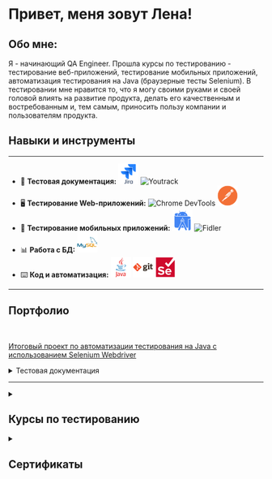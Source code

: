 # Привет, меня зовут Лена!

## Обо мне:

Я - начинающий QA Engineer. Прошла курсы по тестированию - тестирование веб-приложений, тестирование мобильных приложений, автоматизация тестирования на Java (браузерные тесты Selenium). В тестировании мне нравится то, что я могу своими руками и своей головой влиять на развитие продукта, делать его качественным и востребованным и, тем самым, приносить пользу компании и пользователям продукта.

## Навыки и инструменты
---

* :briefcase: **Тестовая документация:**   <img src="https://github.com/devicons/devicon/blob/master/icons/jira/jira-original-wordmark.svg" title="Jira" alt="Jira" width="40" height="40"/> <img src="https://camo.githubusercontent.com/20f5b0840eea07c7b3b2cf198e1f3878f54cacd1ee80662c4833b020f0451db1/68747470733a2f2f75706c6f61642e77696b696d656469612e6f72672f77696b6970656469612f636f6d6d6f6e732f7468756d622f382f38642f596f75547261636b5f49636f6e2e7376672f3130323470782d596f75547261636b5f49636f6e2e7376672e706e673f3230323030383033303832323438" title="Youtrack" alt="Youtrack" width="40" height="40"/>
* :desktop_computer: **Тестирование Web-приложений:**   <img src="https://camo.githubusercontent.com/25f6f3de7ca12c8c300b6f0a7b37c48c1e6176ded2f38d770a9d5e9b9d24fce7/68747470733a2f2f64333377756272666b69306c36382e636c6f756466726f6e742e6e65742f333862356339353361343636373336363638356435356462353564303537633836646231666335342f61306664632f7374617469632f61636165366232346439343033343736363163613930316561303766343763312f6368726f6d652d6465762d6c6f676f2d69636f6e2e706e67" title="Chrome DevTools" alt="Chrome DevTools" width="40" height="40"/> <img src="https://github.com/devicons/devicon/blob/master/icons/postman/postman-plain.svg" title="Postman" alt="Postman" width="40" height="40"/>
* :iphone: **Тестирование мобильных приложений:**   <img src="https://github.com/devicons/devicon/blob/master/icons/androidstudio/androidstudio-plain.svg" title="Android Studio" alt="Android Studio" width="40" height="40"/> <img src="https://camo.githubusercontent.com/4c76cc41657552d1ec1d662f230ea45ad2b5da15e73466702f16ae433e87bb3f/68747470733a2f2f7777772e6d6567616c656563686572732e636f6d2f73746f726167652f466964646c65722d457665727977686572652d49636f6e2e706e67" title="Fidler" alt="Fidler" width="40" height="40"/>
* :bar_chart: **Работа с БД:**   <img src="https://github.com/devicons/devicon/blob/master/icons/mysql/mysql-original-wordmark.svg" title="MySQL" alt="MySQL" width="40" height="40"/>
* :keyboard: **Код и автоматизация:**   <img src="https://github.com/devicons/devicon/blob/master/icons/java/java-original-wordmark.svg" title="Java" alt="Java" width="40" height="40"/> <img src="https://github.com/devicons/devicon/blob/master/icons/git/git-original-wordmark.svg" title="Git" alt="Git" width="40" height="40"/> <img src="https://github.com/devicons/devicon/blob/master/icons/selenium/selenium-original.svg" title="Selenium" alt="Selenium" width="40" height="40"/>


---
<h2>Портфолио</h2>
<br>

[Итоговый проект по автоматизации тестирования на Java с использованием Selenium Webdriver](https://github.com/elleshi/autotesting-java-basics-diploma)<br>

<details> 
  <summary>Тестовая документация</summary>
  <br>
  <details>
    <summary>Анализ требований</summary>
       <br>
       Примеры приведены из домашних заданий на платформе Skillbox по правилам оформления данной платформы.
    
  1. [Уточнение требований к спецификации](https://docs.google.com/document/d/1pTT3IRGWPJAEqRvdSnPcXf7GVn46uBKDlO2nzs-DbQs/edit?tab=t.0)
  2. [Проверка требований на непротиворичивость и проверяемость](https://docs.google.com/document/d/1ncEVXuzXy4GpsTUW_HPdjMJJ9PEhMRvfwZ3fc_yuU5Q/edit?tab=t.0)
  3. [Тестирование верхнеуровневых требований на следующие свойства: непротиворичивость, выполняемость, недвусмысленность, проверяемость](https://docs.google.com/document/d/1v-_fIJwJ6RZhs9xCAytavZC9vtiClz3j_I35nAphJQI/edit?tab=t.0)                                                                                                      
</details>
    <details>
      <summary>Примеры баг-репортов</summary>
       <br>
       Примеры приведены из домашних заданий на платформе Skillbox по правилам оформления данной платформы.
      
      1. Суть задания: Потренироваться в эксплуатации IDOR-уязвимостей и SQL-инъекций. Составить баг-репорты.					
  
  |  | Ошибка 1| Ошибка 2 | Ошибка 3|
  |--|---------|---------|---------|
  |Заголовок|Поле Имя пользователя на странице авторизации уязвимо к SQL-инъекциям|Поле E-mail в форме обратной связи уязвимо к SQL-инъекциям|Поле Сообщение в форме обратной связи уязвимо к SQL-инъекциям|
  |Описание|Проверка с помощью введенных данных с одной кавычкой|Проверка с помощью введенных данных с одной кавычкой|Задержка ответа сервера при прописывании функции SLEEP в поле сообщения|
  |Окружение|Любое|Любое|Любое|
  |Версия сайта|-|-|-|
  |Стабильность воспроизведения|Стабильно|Стабильно|Стабильно|
  |Предусловия|Открыть http://api-qa.skillbox.cc/practicesqli/auth.php|Войти в приложение банка http://api-qa.skillbox.cc/practicesqli/index.php под доступами: логин/пароль: (доступы скрыты)|Войти в приложение банка http://api-qa.skillbox.cc/practicesqli/index.php под доступами: логин/пароль:(доступы скрыты)| 
  |Шаги воспроизведения| <ol><li>Ввести в поле Имя пользователя: tester'</li><li>Ввести в поле пароль: (доступы скрыты)</li><li>Нажать "Войти"</li></ol>|<ol><li> Нажать на кнопку "Написать нам"</li><li>Ввести в поле Email test@test.com'</li><li>Нажать кнопку отправить</li></ol>| <ol><li>Нажать на кнопку "Написать нам"</li><li>Ввести в поле "Сообщение" sdg' OR SLEEP(15)--</li><li>Посмотреть время ответа сервера в Devtools - Network</li></ol>|
  |Фактический результат|Ошибка: You have an error in your SQL syntax; check the manual that corresponds to your MySQL server version for the right syntax to use near ''tester''' at line 1"|Error! You have an error in your SQL syntax; check the manual that corresponds to your MySQL server version for the right syntax to use near ''test@test.com''' at line 1|Время ответа сервера совпадает с прописанным запросом  - 15 секунд|
  |Ожидаемый результат|Ошибка валидации|Ошибка валидации|Отсутствие уязвимостей|
  |Дополнительная информация|https://disk.yandex.ru/i/YHJHbvAMXP7HNg|https://disk.yandex.ru/i/wmpO4CoePfXvTg|https://disk.yandex.ru/i/D96wtP8IlkRv1g|
  
        2. Суть задания: Протестировать UI приложения на соотвествие дизайн-макету и составить баг-репорты.
  |  | Ошибка 1| Ошибка 2 | Ошибка 3|
  |--|---------|---------|---------|
  |Заголовок|На сайте шрифт Roboto вместо Arial|Буллеты шириной в 50 px вместо 30 px|Текст при введении невалидных значений не совпадает с текстом на макете|
  |Описание|Согласно макету шрифт должен быть Arial, вместо него в интерфейсе указан Roboto|Верстка сайта не соотвествует макету - 50 px вместо 30 px|В разделе "Подписка" блока "Цена" при нажатии на кнопку "Подписаться" на макете текст "Вы забыли указать валидный e-mail адрес", на сайте - "Пожалуйста, укажите действительный email-адрес"|
  |Окружение|Любое|Любое|Любое|
  |Версия сайта|-|-|-|
  |Стабильность воспроизведения|Стабильно|Стабильно|Стабильно|
  |Предусловия|Установленное расширение для браузера WhatFont|Открыть http://qa.skillbox.ru/module19/|Открыть http://qa.skillbox.ru/module19/| 
  |Шаги воспроизведения| <ol><li>Открыть http://qa.skillbox.ru/module19/</li><li>Навести курсор с активированным расширением на текст</li></ol>|<ol><li> Открыть DevTools </li><li>Найти элемент буллета  в Elements - nav class="da-dots" </li><li>Посмотреть в стилях значение width</li></ol>| <ol><li>Кликнуть на "Цена" в верхнем меню</li><li>Проскроллить до раздела "Подписка"</li><li>Нажать на кнопку "Подписаться"</li></ol>|
  |Фактический результат|Шрифт Roboto|значение 50px|Текст ошибки "Пожалуйста, укажите действительный email-адрес"|
  |Ожидаемый результат|Шрифт Arial|значение 30px|Текст ошибки "Вы забыли указать валидный e-mail адрес"|
  |Дополнительная информация| |https://disk.yandex.ru/i/qhr-pSc9l_4WpQ |https://disk.yandex.ru/i/zSBi6UDi8koUIg|

      3. Суть задания: Протестировать функционал приложения с помошью Postman:  создание клиента, редактирование клиента, удаление клиента. Оформить баг-репорты.  
  |  | Ошибка 1| Ошибка 2 | Ошибка 3|
  |--|---------|---------|---------|
  |Заголовок|При создании клиента в значении "location" к введенному значению добавляется слово "Сити"|При изменении методом PUT параметров "name" "surname" значения меняются местами|Не удаляется база данных методом DELETE|
  |Описание| |Значение поля "name" передается в "surname" и наоборот|Сервер при удалении отвечаетAll users deleted, при проверке методом GET база данных сохраняется|
  |Окружение|Postman|Postman|Postman|
  |Версия сайта|-|-|-|
  |Стабильность воспроизведения|Стабильно|Стабильно|Стабильно|
  |Предусловия|Открыть Postman|Наличие клиентов в БД|Наличие клиентов в БД| 
  |Шаги воспроизведения| <ol><li> Создать клиента методом POST https://api-qa.skillbox.ru/practiceN/api/users/create  с заполненным значением "location"</li><li>Получить клиента методом GET https://api-qa.skillbox.ru/practiceN/api/users/{userId}</li></ol>|<ol><li> Открыть Postman</li><li>Отредактировать параметры "name" и "sername" клиента с произвольным ID методом PUT https://api-qa.skillbox.ru/practiceN/api/users/{userId}/update</li><li>Получить клиента методом GET https://api-qa.skillbox.ru/practiceN/api/users/{userId}</li></ol>| <ol><li>Открыть Postman</li><li>Выполнить запрос на удаление всех клиентов методом DELETE https://api-qa.skillbox.ru/practiceN/api/users/allUsers/delete</li><li>Получить клиентов методом GET https://api-qa.skillbox.ru/practiceN/api/users/</li></ol>|
  |Фактический результат|Добавляется слово Сити|Меняются местами значения параметров "name" и "surname"|Данные сохраняются в базе|
  |Ожидаемый результат|Сохраняется только введенное значение/null при отсутствии значения|Редактируются выбранные значения|Данные удаляются из базы|
  |Дополнительная информация| Коллекция постман в аттаче https://disk.yandex.ru/i/E9p3JwK5z1BAUg|Коллекция постман в аттаче |Коллекция постман в аттаче|
  </details> 
      <details>
       <summary>Примеры тест-кейсов</summary>
       <br>
       Примеры приведены из домашних заданий на платформе Skillbox по правилам оформления данной платформы.
        
      Суть задания: Потренироваться в написании тест-кейсов для проведения регресса сайта.
        
**Пример 1**      
|***Идентификатор***|007|
|----------|-|       
|***Название***|	Успешная отправка отзыва о товаре|
|***Описание***|	Сайт http://qa.skillbox.ru/module09/practice4/index.html|
|***Предусловие***|	Открыть сайт http://qa.skillbox.ru/module09/practice4/index.html |
|**Шаги**	 | |
|***Действия***|***Ожидаемый результат***|
|1. Перейти на страницу карточки товара|	Открылась страница карточки товара|
|2. Нажать кнопку "Оставить отзыв о товаре"|	Открылась страница с формой для отправки отзыва|
|3. Ввести значение в поле "Имя", состоящее из кириллицы| 	В поле "Имя" отображается введенный текст|
|4. Поставить оценку в графе Оценка (выбрать 3 звезды)|	Три звезды выделилось желтым цветом|
|5. Выбрать дату в графе "Дата покупки"|	В поле "Дата покупки" отобразилась выбранная дата|
|6. Выбрать одно из предложенных значений в селекте "Период использованая"|	В селекте отобразилось выбранное значение|
|7. Вставить произвольный текст в поле для отзыва|	В поле отобразился введенный текст|
|8. Нажать кнопку "Отправить"|	Открылась страница благодарности за отзыв|
|9. Проверить почту администратора сайта|	На почту администратора сайта пришло письмо с данными, введенными в шагах 3-7|

**Пример 2**      
|***Идентификатор***|008|
|----------|-| 
|***Название***|	Переход на страницу статьи с Главной страницы|
|***Описание***|	Сайт http://qa.skillbox.ru/module09/practice4/index.html|
|***Предусловие***|	Открыть сайт http://qa.skillbox.ru/module09/practice4/index.html |
|**Шаги**	 | |
|***Действия***|***Ожидаемый результат***|
|1. Нажать на ссылку "Интересные статьи" в верхнем меню|	Открылась страница со списком статей|
|2. Выбрать произвольную статью из списка доступных на странице|	Открылась страница с выбранной статьей|

**Пример 3**      
|***Идентификатор***|009|
|----------|-|       
|***Название***|	Переход на Главную страницу со страницы отправки отзыва по кнопке "Вернуться на главную"|
|***Описание***|	Сайт http://qa.skillbox.ru/module09/practice1/Glavnaya/index.html|
|***Предусловие***|	- |
|**Шаги**	 | |
|***Действия***|***Ожидаемый результат***|
|1. Перейти на страницу карточки товара|	Открылась страница карточки товара|
|2. Нажать кнопку "Оставить отзыв о товаре"|	Открылась страница с формой для отправки отзыва|
|3. Нажать кнопку "Вернуться на главную" в форме| Открылась главная страница|

**Пример 4**      
|***Идентификатор***|010|
|----------|-|       
|***Название***|	Переход на Главную страницу со страницы благодарности за отправку отзыва по кнопке "Вернуться на главную"|
|***Описание***|	Сайт http://qa.skillbox.ru/module09/practice1/Glavnaya/index.html|
|***Предусловие***|	- |
|**Шаги**	 | |
|***Действия***|***Ожидаемый результат***|
|1. Перейти на страницу карточки товара|	Открылась страница карточки товара|
|2. Нажать кнопку "Оставить отзыв о товаре"|	Открылась страница с формой для отправки отзыва|
|3. Ввести значение в поле "Имя", состоящее из кириллицы| 	В поле "Имя" отображается введенный текст|
|4. Поставить оценку в графе Оценка (выбрать 3 звезды)|	Три звезды выделилось желтым цветом|
|5. Выбрать дату в графе "Дата покупки"|	В поле "Дата покупки" отобразилась выбранная дата|
|6. Выбрать одно из предложенных значений в селекте "Период использованая"|	В селекте отобразилось выбранное значение|
|7. Вставить произвольный текст в поле для отзыва|	В поле отобразился введенный текст|
|8. Нажать кнопку "Отправить"|	Открылась страница благодарности за отзыв|
|9. Нажать кнопку "Вернуться на главную" на странице благодарности за отзыв| Открылась главная страница|

**Пример 5**      
|***Идентификатор***|011|
|----------|-|       
|***Название***|Перееход на страницу "Свяжитесь с нами" со страницы отзыва о товаре|
|***Описание***|	Сайт http://qa.skillbox.ru/module09/practice1/Glavnaya/index.html|
|***Предусловие***|	- |
|**Шаги**	 | |
|***Действия***|***Ожидаемый результат***|
|1. Перейти на страницу карточки товара|	Открылась страница карточки товара|
|2. Нажать кнопку "Оставить отзыв о товаре"|	Открылась страница с формой для отправки отзыва|
|3. Нажать на ссылку "Свяжитесь с нами" в верхнем меню сайта | 	Открылась страница с формой обратной связи |



                                                                                                  
</details>
<details>
       <summary>Чек-листы</summary>
       <br>
       Примеры приведены из домашних заданий на платформе Skillbox по правилам оформления данной платформы.
       <br>
      
    1. Суть задания: Дан тестовый сайт, созданный для кандитатов в космонафты. Указано одно из требований заказчика - надписи и названия на странице должны быть выполнены Open Sans
    Что нужно сделать?
    - Декомпозировать сайт и составить блок-схему.
    - Подобрать нужные техники тест-дизайна для форм на страницах.
    - Подобрать нужные техники для самих страниц.
    - Составить чек-лист.
    - Провести тестирование по чек-листу.
    - Оформить баг-репорты.

В данном примере привожу полностью выполненныю домашнюю работу, включающую пункты из описания задания: чек лист, схема связей страниц и баг-репорт. При составлении и тестировании использовались техники тест-дизана Pairwise и анализ граничных значений:<br>
[Результат](https://docs.google.com/spreadsheets/d/1zsZxgkQ1WLtRJobbxiOt93_U_I6hMnFjJZwjss5LN3g/edit?usp=sharing)

    2. Суть задания: Составить чек-лист для отображения экранов на основании спецификации мобильного приложения. К каждому пункту чек-листа добавить список устройств, на которых будет достаточно провести тесты, чтобы покрыть все особенности экранов.
  [Результат](https://docs.google.com/spreadsheets/d/158P2SNXB2xjFgmqNVMI37Mjp3Bz1zlRlEZDOBYkRosc/edit?usp=sharing)
    
                                                                                                  
</details> 
</details>

---  

<details>
<summary><h2>Курсы по тестированию</h2></summary>
<br>
  
| Название курса | Платформа | Статус прохождения | Сертификат |
|----------------|-----------|--------------------|------------|
|Тестирование Web-приложений | Skillbox | Пройден | Получен |
|Ручное тестирование мобильных приложений | Skillbox | Пройден | Получен |
|Автотесты на Java. Базовая часть | Skillbox | Пройден | Получен |
|Интерактивный тренажер по SQL | Stepik | Пройден | Получен |
|Тестирование ПО с нуля. Теория + Практика | Stepik | Пройден | Получен |
|Java-разработчик | Skillbox | В процессе | В процессе |
|Основы Java для автоматизации тестирования | Stepik | В процессе | Не предполагается |

</details>

<details>
<summary><h2>Сертификаты</h2></summary>
<br>

Делюсь ссылками на мои сертификаты по курсам, которые я уже прошла и по которым возможно получить сертификаты.
  
* [Тестирование Web-приложений](https://drive.google.com/file/d/1E8X2eNLIfvUg5GAlKmBQXiboqlfLFRp3/view?usp=sharing)
* [Ручное тестирование мобильных приложений](https://drive.google.com/file/d/1YuFfk-A5mfsxPZli7ltx9oAq_VBQ7a6X/view?usp=sharing)
* [Автотесты на Java. Базовая часть](https://drive.google.com/file/d/1TGcLQ_z4JaR8U7ymONPC3T4KhNqGw0Vy/view?usp=sharing)
* [Интерактивный тренажер по SQL](https://drive.google.com/file/d/19M31Z_9hwBUWf3adBraDy2oIZTn3NOdB/view?usp=sharing)
* [Тестирование ПО с нуля. Теория + Практика](https://drive.google.com/file/d/1tqWqMnF4psLKKmHE0GMZF5QAo1N6kOF-/view?usp=sharing)
 
</details>



